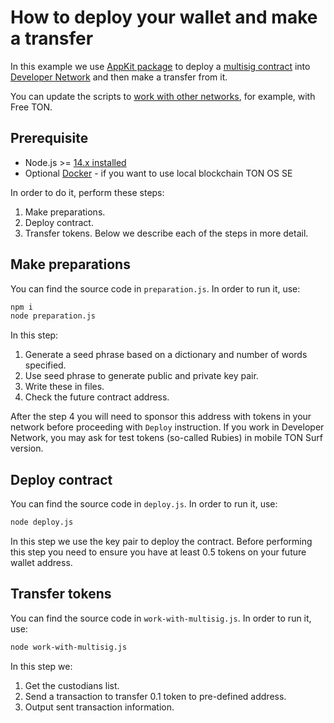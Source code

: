 # How to deploy your wallet and make a transfer
In this example we use [AppKit package](https://github.com/tonlabs/appkit-js) to deploy a [multisig contract](https://github.com/tonlabs/ton-labs-contracts/blob/master/solidity/safemultisig/) into [Developer Network](https://net.ton.live/) and then make a transfer from it.  

You can update the scripts to [work with other networks](https://docs.ton.dev/86757ecb2/p/85c869-networks), for example, with Free TON.

## Prerequisite

* Node.js >= [14.x installed](https://nodejs.org)
* Optional [Docker](https://docs.docker.com/desktop/#download-and-install) - if you want to use local blockchain TON OS SE

In order to do it, perform these steps:

1. Make preparations.
2. Deploy contract.
3. Transfer tokens.
Below we describe each of the steps in more detail.

## Make preparations

You can find the source code in `preparation.js`. In order to run it, use:

```sh
npm i
node preparation.js
```

In this step:

1. Generate a seed phrase based on a dictionary and number of words specified.
2. Use seed phrase to generate public and private key pair.
3. Write these in files.
4. Check the future contract address.

After the step 4 you will need to sponsor this address with tokens in your network before proceeding with `Deploy` instruction. If you work in Developer Network, you may ask for test tokens (so-called Rubies) in mobile TON Surf version.

## Deploy contract

You can find the source code in `deploy.js`. In order to run it, use:
                                         
```sh
node deploy.js
```

In this step we use the key pair to deploy the contract. Before performing this step you need to ensure you have
at least 0.5 tokens on your future wallet address.

## Transfer tokens

You can find the source code in `work-with-multisig.js`. In order to run it, use:
                                                     
```sh
node work-with-multisig.js
```

In this step we:

1. Get the custodians list.
2. Send a transaction to transfer 0.1 token to pre-defined address.
3. Output sent transaction information.
